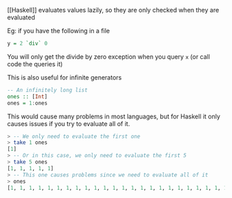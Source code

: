 [[Haskell]] evaluates values lazily, so they are only checked when they are evaluated

Eg: if you have the following in a file
```haskell
y = 2 `div` 0
```

You will only get the divide by zero exception when you query `x` (or call code the queries it)

This is also useful for infinite generators
```haskell
-- An infinitely long list
ones :: [Int]
ones = 1:ones
```

This would cause many problems in most languages, but for Haskell it only causes issues if you try to evaluate all of it.

```haskell
> -- We only need to evaluate the first one
> take 1 ones
[1]
> -- Or in this case, we only need to evaluate the first 5
> take 5 ones
[1, 1, 1, 1, 1]
> -- This one causes problems since we need to evaluate all of it
> ones
[1, 1, 1, 1, 1, 1, 1, 1, 1, 1, 1, 1, 1, 1, 1, 1, 1, 1, 1, 1, 1, 1, 1, 1, 1, 1, 1, 1, 1, 1, 1, 1, 1, 1, 1, 1, 1, 1, 1, 1, 1, 1, 1, 1, 1, 1, 1, 1, 1, 1, 1, 1, 1, 1, 1, 1, 1, 1, 1, 1, 1, 1, 1, 1, 1, 1, 1, 1, 1, 1, 1, 1, 1, 1, 1, 1, .........
```

